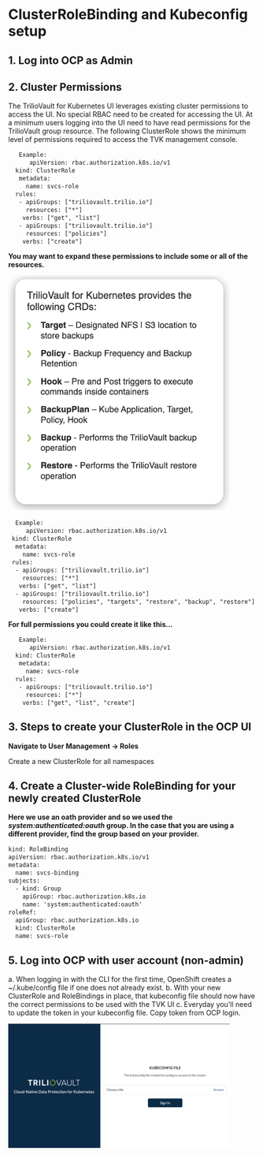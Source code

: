 # ClusterRoleBinding and Kubeconfig setup 

## 1. Log into OCP as Admin

## 2. Cluster Permissions

The TrilioVault for Kubernetes UI leverages existing cluster permissions to access the UI. No special RBAC need to be created for accessing the UI. 
At a minimum users logging into the UI need to have read permissions for the TrilioVault group resource.
The following ClusterRole shows the minimum level of permissions required to access the TVK management console.

  ```
     Example:
        apiVersion: rbac.authorization.k8s.io/v1
    kind: ClusterRole
     metadata:
       name: svcs-role
    rules:
     - apiGroups: ["triliovault.trilio.io"]
       resources: ["*"]
      verbs: ["get", "list"]
     - apiGroups: ["triliovault.trilio.io"]
       resources: ["policies"]
      verbs: ["create"]
  ```
  
 **You may want to expand these permissions to include some or all of the resources.**
 
 <img src="./pics/crd.png" width="450"> 
 

 
   ```
     Example:
        apiVersion: rbac.authorization.k8s.io/v1
    kind: ClusterRole
     metadata:
       name: svcs-role
    rules:
     - apiGroups: ["triliovault.trilio.io"]
       resources: ["*"]
      verbs: ["get", "list"]
     - apiGroups: ["triliovault.trilio.io"]
       resources: ["policies", "targets", "restore", "backup", "restore"]
      verbs: ["create"]
  ```
  
  **For full permissions you could create it like this...**
  
  ```
     Example:
        apiVersion: rbac.authorization.k8s.io/v1
    kind: ClusterRole
     metadata:
       name: svcs-role
    rules:
     - apiGroups: ["triliovault.trilio.io"]
       resources: ["*"]
      verbs: ["get", "list", "create"]
  ```
 

## 3. Steps to create your ClusterRole in the OCP UI


  **Navigate to User Management -> Roles**
  
  
  Create a new ClusterRole for all namespaces
  
  

 
      
## 4. Create a Cluster-wide RoleBinding for your newly created ClusterRole


**Here we use an oath provider and so we used the <em>system:authenticated:oauth</em> group.  In the case that you are using a different provider, find the group based on your provider.**

```
kind: RoleBinding
apiVersion: rbac.authorization.k8s.io/v1
metadata:
  name: svcs-binding
subjects:
  - kind: Group
    apiGroup: rbac.authorization.k8s.io
    name: 'system:authenticated:oauth'
roleRef:
  apiGroup: rbac.authorization.k8s.io
  kind: ClusterRole
  name: svcs-role
  ```
  
## 5. Log into OCP with user account (non-admin)
  a. When logging in with the CLI for the first time, OpenShift creates a ~/.kube/config file if one does not already exist.
  b. With your new ClusterRole and RoleBindings in place, that kubeconfig file should now have the correct permissions to be used with the TVK UI
  c. Everyday you'll need to update the token in your kubeconfig file.  Copy token from OCP login.  
  
  <img src="./pics/tvk-login.png" width="450"> 

